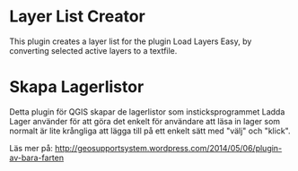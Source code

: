 Layer List Creator
================

This plugin creates a layer list for the plugin Load Layers Easy, by converting selected active layers to a textfile.

Skapa Lagerlistor
===============

Detta plugin för QGIS skapar de lagerlistor som insticksprogrammet Ladda Lager använder för att göra det enkelt för användare att läsa in lager som normalt är lite krångliga att lägga till på ett enkelt sätt med "välj" och "klick".

Läs mer på: http://geosupportsystem.wordpress.com/2014/05/06/plugin-av-bara-farten
